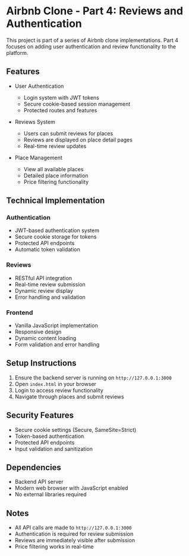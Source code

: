 # Airbnb Clone - Part 4: Reviews and Authentication

This project is part of a series of Airbnb clone implementations. Part 4 focuses on adding user authentication and review functionality to the platform.

## Features

- User Authentication
  - Login system with JWT tokens
  - Secure cookie-based session management
  - Protected routes and features

- Reviews System
  - Users can submit reviews for places
  - Reviews are displayed on place detail pages
  - Real-time review updates

- Place Management
  - View all available places
  - Detailed place information
  - Price filtering functionality

## Technical Implementation

### Authentication
- JWT-based authentication system
- Secure cookie storage for tokens
- Protected API endpoints
- Automatic token validation

### Reviews
- RESTful API integration
- Real-time review submission
- Dynamic review display
- Error handling and validation

### Frontend
- Vanilla JavaScript implementation
- Responsive design
- Dynamic content loading
- Form validation and error handling

## Setup Instructions

1. Ensure the backend server is running on `http://127.0.0.1:3000`
2. Open `index.html` in your browser
3. Login to access review functionality
4. Navigate through places and submit reviews

## Security Features

- Secure cookie settings (Secure, SameSite=Strict)
- Token-based authentication
- Protected API endpoints
- Input validation and sanitization

## Dependencies

- Backend API server
- Modern web browser with JavaScript enabled
- No external libraries required

## Notes

- All API calls are made to `http://127.0.0.1:3000`
- Authentication is required for review submission
- Reviews are immediately visible after submission
- Price filtering works in real-time
